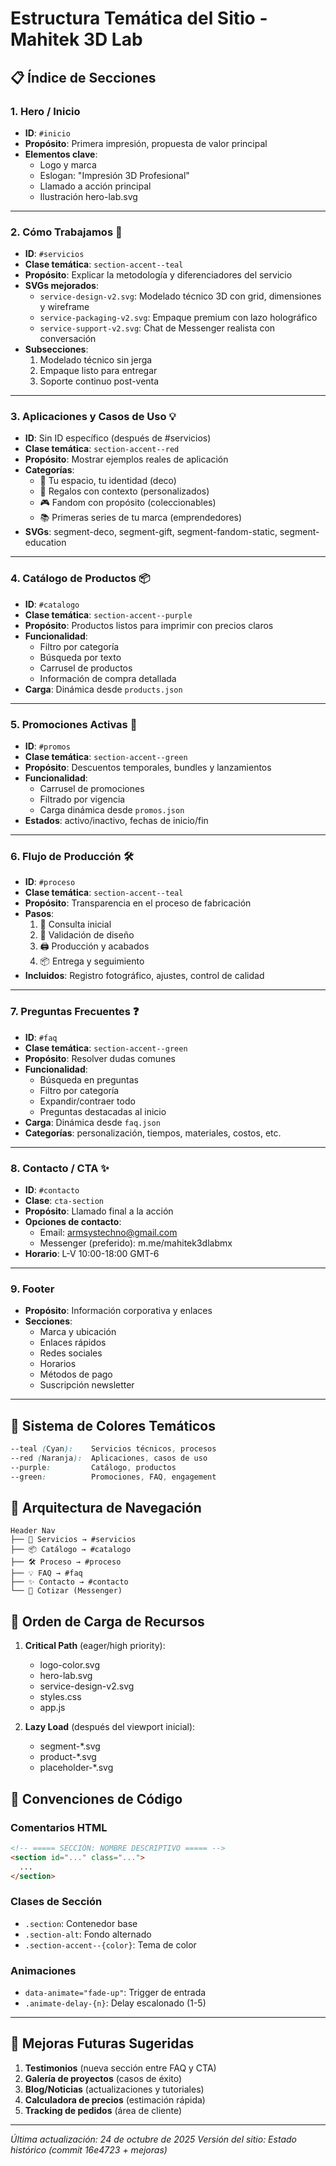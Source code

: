 # Estructura Temática del Sitio - Mahitek 3D Lab

## 📋 Índice de Secciones

### 1. **Hero / Inicio** 
- **ID**: `#inicio`
- **Propósito**: Primera impresión, propuesta de valor principal
- **Elementos clave**: 
  - Logo y marca
  - Eslogan: "Impresión 3D Profesional"
  - Llamado a acción principal
  - Ilustración hero-lab.svg

---

### 2. **Cómo Trabajamos** 🤝
- **ID**: `#servicios`
- **Clase temática**: `section-accent--teal`
- **Propósito**: Explicar la metodología y diferenciadores del servicio
- **SVGs mejorados**:
  - `service-design-v2.svg`: Modelado técnico 3D con grid, dimensiones y wireframe
  - `service-packaging-v2.svg`: Empaque premium con lazo holográfico
  - `service-support-v2.svg`: Chat de Messenger realista con conversación
- **Subsecciones**:
  1. Modelado técnico sin jerga
  2. Empaque listo para entregar
  3. Soporte continuo post-venta

---

### 3. **Aplicaciones y Casos de Uso** 💡
- **ID**: Sin ID específico (después de #servicios)
- **Clase temática**: `section-accent--red`
- **Propósito**: Mostrar ejemplos reales de aplicación
- **Categorías**:
  - 🏡 Tu espacio, tu identidad (deco)
  - 🎁 Regalos con contexto (personalizados)
  - 🎮 Fandom con propósito (coleccionables)
  - 📚 Primeras series de tu marca (emprendedores)
- **SVGs**: segment-deco, segment-gift, segment-fandom-static, segment-education

---

### 4. **Catálogo de Productos** 📦
- **ID**: `#catalogo`
- **Clase temática**: `section-accent--purple`
- **Propósito**: Productos listos para imprimir con precios claros
- **Funcionalidad**:
  - Filtro por categoría
  - Búsqueda por texto
  - Carrusel de productos
  - Información de compra detallada
- **Carga**: Dinámica desde `products.json`

---

### 5. **Promociones Activas** 🎯
- **ID**: `#promos`
- **Clase temática**: `section-accent--green`
- **Propósito**: Descuentos temporales, bundles y lanzamientos
- **Funcionalidad**:
  - Carrusel de promociones
  - Filtrado por vigencia
  - Carga dinámica desde `promos.json`
- **Estados**: activo/inactivo, fechas de inicio/fin

---

### 6. **Flujo de Producción** 🛠️
- **ID**: `#proceso`
- **Clase temática**: `section-accent--teal`
- **Propósito**: Transparencia en el proceso de fabricación
- **Pasos**:
  1. 💬 Consulta inicial
  2. 🎨 Validación de diseño
  3. 🖨️ Producción y acabados
  4. 📦 Entrega y seguimiento
- **Incluidos**: Registro fotográfico, ajustes, control de calidad

---

### 7. **Preguntas Frecuentes** ❓
- **ID**: `#faq`
- **Clase temática**: `section-accent--green`
- **Propósito**: Resolver dudas comunes
- **Funcionalidad**:
  - Búsqueda en preguntas
  - Filtro por categoría
  - Expandir/contraer todo
  - Preguntas destacadas al inicio
- **Carga**: Dinámica desde `faq.json`
- **Categorías**: personalización, tiempos, materiales, costos, etc.

---

### 8. **Contacto / CTA** ✨
- **ID**: `#contacto`
- **Clase**: `cta-section`
- **Propósito**: Llamado final a la acción
- **Opciones de contacto**:
  - Email: armsystechno@gmail.com
  - Messenger (preferido): m.me/mahitek3dlabmx
- **Horario**: L-V 10:00-18:00 GMT-6

---

### 9. **Footer**
- **Propósito**: Información corporativa y enlaces
- **Secciones**:
  - Marca y ubicación
  - Enlaces rápidos
  - Redes sociales
  - Horarios
  - Métodos de pago
  - Suscripción newsletter

---

## 🎨 Sistema de Colores Temáticos

```css
--teal (Cyan):    Servicios técnicos, procesos
--red (Naranja):  Aplicaciones, casos de uso
--purple:         Catálogo, productos
--green:          Promociones, FAQ, engagement
```

## 📐 Arquitectura de Navegación

```
Header Nav
├── 🤝 Servicios → #servicios
├── 📦 Catálogo → #catalogo
├── 🛠️ Proceso → #proceso
├── 💡 FAQ → #faq
├── ✨ Contacto → #contacto
└── 💬 Cotizar (Messenger)
```

## 🔄 Orden de Carga de Recursos

1. **Critical Path** (eager/high priority):
   - logo-color.svg
   - hero-lab.svg
   - service-design-v2.svg
   - styles.css
   - app.js

2. **Lazy Load** (después del viewport inicial):
   - segment-*.svg
   - product-*.svg
   - placeholder-*.svg

## 📝 Convenciones de Código

### Comentarios HTML
```html
<!-- ===== SECCIÓN: NOMBRE DESCRIPTIVO ===== -->
<section id="..." class="...">
  ...
</section>
```

### Clases de Sección
- `.section`: Contenedor base
- `.section-alt`: Fondo alternado
- `.section-accent--{color}`: Tema de color

### Animaciones
- `data-animate="fade-up"`: Trigger de entrada
- `.animate-delay-{n}`: Delay escalonado (1-5)

---

## 🚀 Mejoras Futuras Sugeridas

1. **Testimonios** (nueva sección entre FAQ y CTA)
2. **Galería de proyectos** (casos de éxito)
3. **Blog/Noticias** (actualizaciones y tutoriales)
4. **Calculadora de precios** (estimación rápida)
5. **Tracking de pedidos** (área de cliente)

---

*Última actualización: 24 de octubre de 2025*
*Versión del sitio: Estado histórico (commit 16e4723 + mejoras)*
